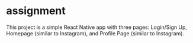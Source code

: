 # assignment



This project is a simple React Native app with three pages: Login/Sign Up, Homepage (similar to Instagram), and Profile Page (similar to Instagram).
